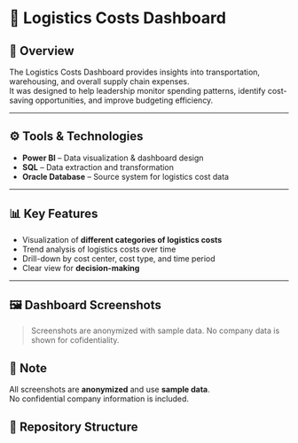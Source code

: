 # 🚚 Logistics Costs Dashboard  

## 📌 Overview  
The Logistics Costs Dashboard provides insights into transportation, warehousing, and overall supply chain expenses.  
It was designed to help leadership monitor spending patterns, identify cost-saving opportunities, and improve budgeting efficiency.  

---

## ⚙️ Tools & Technologies  
- **Power BI** – Data visualization & dashboard design  
- **SQL** – Data extraction and transformation  
- **Oracle Database** – Source system for logistics cost data  

---

## 📊 Key Features  
- Visualization of **different categories of logistics costs**  
- Trend analysis of logistics costs over time  
- Drill-down by cost center, cost type, and time period  
- Clear view for **decision-making**  

---

## 🖼️ Dashboard Screenshots  
> Screenshots are anonymized with sample data. No company data is shown for cofidentiality.  

## 📌 Note  
All screenshots are **anonymized** and use **sample data**.  
No confidential company information is included.  

## 📂 Repository Structure  
